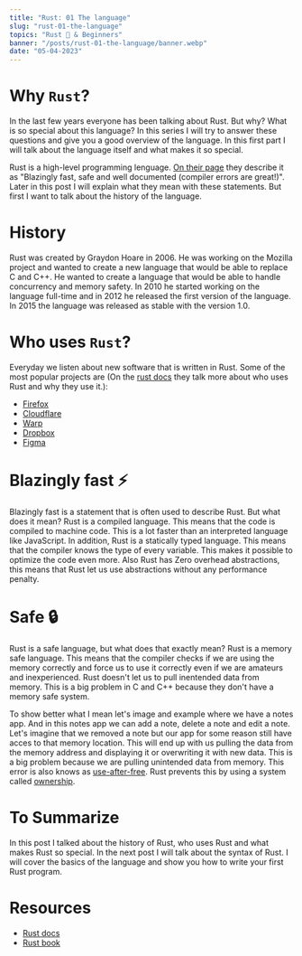 ```yaml
---
title: "Rust: 01 The language"
slug: "rust-01-the-language"
topics: "Rust 🦀 & Beginners" 
banner: "/posts/rust-01-the-language/banner.webp"
date: "05-04-2023"
---
```


# Why `Rust`?
In the last few years everyone has been talking about Rust. But why? What is so special about this language? In this series I will try to answer these questions and give you a good overview of the language. In this first part I will talk about the language itself and what makes it so special.

Rust is a high-level programming lenguage. [On their page](https://www.rust-lang.org/) they describe it as "Blazingly fast, safe and well documented (compiler errors are great!)". Later in this post I will explain what they mean with these statements. But first I want to talk about the history of the language. 

# History 
Rust was created by Graydon Hoare in 2006. He was working on the Mozilla project and wanted to create a new language that would be able to replace C and C++. He wanted to create a language that would be able to handle concurrency and memory safety. In 2010 he started working on the language full-time and in 2012 he released the first version of the language. In 2015 the language was released as stable with the version 1.0. 

# Who uses `Rust`?
Everyday we listen about new software that is written in Rust. Some of the most popular projects are (On the [rust docs](https://www.rust-lang.org/production/users) they talk more about who uses Rust and why they use it.): 
- [Firefox](https://www.mozilla.org/en-US/firefox/new/)
- [Cloudflare](https://www.cloudflare.com/)
- [Warp](https://www.warp.dev/)
- [Dropbox](https://www.dropbox.com/)
- [Figma](https://www.figma.com/)

# Blazingly fast ⚡
Blazingly fast is a statement that is often used to describe Rust. But what does it mean? Rust is a compiled language. This means that the code is compiled to machine code. This is a lot faster than an interpreted language like JavaScript. In addition, Rust is a statically typed language. This means that the compiler knows the type of every variable. This makes it possible to optimize the code even more. Also Rust has Zero overhead abstractions, this means that Rust let us use abstractions without any performance penalty.

# Safe 🔒
Rust is a safe language, but what does that exactly mean? Rust is a memory safe language. This means that the compiler checks if we are using the memory correctly and force us to use it correctly even if we are amateurs and inexperienced. Rust doesn't let us to pull inentended data from memory. This is a big problem in C and C++ because they don't have a memory safe system. 

To show better what I mean let's image and example where we have a notes app. And in this notes app we can add a note, delete a note and edit a note. Let's imagine that we removed a note but our app for some reason still have acces to that memory location. This will end up with us pulling the data from the memory address and displaying it or overwriting it with new data. This is a big problem because we are pulling unintended data from memory. This error is also knows as [use-after-free](https://en.wikipedia.org/wiki/Use-after-free). Rust prevents this by using a system called [ownership](https://doc.rust-lang.org/book/ch04-01-what-is-ownership.html). 

# To Summarize
In this post I talked about the history of Rust, who uses Rust and what makes Rust so special. In the next post I will talk about the syntax of Rust. I will cover the basics of the language and show you how to write your first Rust program.

# Resources
- [Rust docs](https://www.rust-lang.org/)
- [Rust book](https://doc.rust-lang.org/book/)
